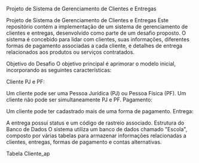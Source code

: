 
Projeto de Sistema de Gerenciamento de Clientes e Entregas


Projeto de Sistema de Gerenciamento de Clientes e Entregas
Este repositório contém a implementação de um sistema de gerenciamento de clientes e entregas, desenvolvido como parte de um desafio proposto. O sistema é concebido para lidar com clientes, suas informações, diferentes formas de pagamento associadas a cada cliente, e detalhes de entrega relacionados aos produtos ou serviços contratados.

Objetivo do Desafio
O objetivo principal é aprimorar o modelo inicial, incorporando as seguintes características:

Cliente PJ e PF:

Um cliente pode ser uma Pessoa Jurídica (PJ) ou Pessoa Física (PF).
Um cliente não pode ser simultaneamente PJ e PF.
Pagamento:

Um cliente pode ter cadastrado mais de uma forma de pagamento.
Entrega:

A entrega possui status e um código de rastreio associado.
Estrutura do Banco de Dados
O sistema utiliza um banco de dados chamado "Escola", composto por várias tabelas para armazenar informações relacionadas a clientes, entregas, formas de pagamento e contas alternativas.

Tabela Cliente_ap
